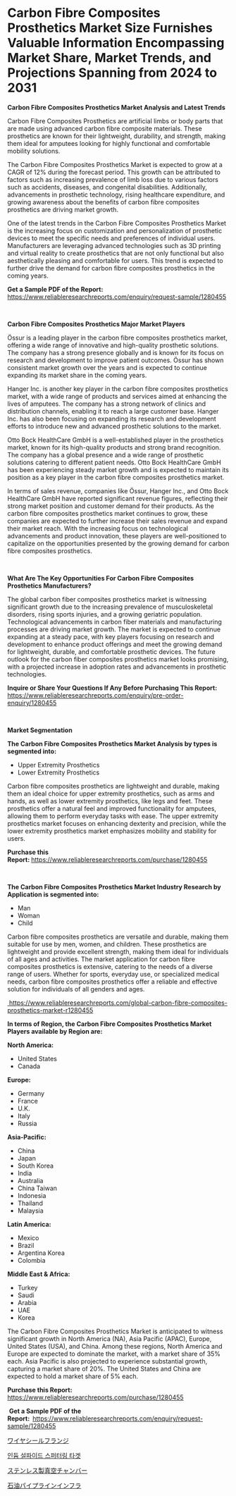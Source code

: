 <p><h1>Carbon Fibre Composites Prosthetics Market Size Furnishes Valuable Information Encompassing Market Share, Market Trends, and Projections Spanning from 2024 to 2031</h1></p><p><strong>Carbon Fibre Composites Prosthetics Market Analysis and Latest Trends</strong></p>
<p><p>Carbon Fibre Composites Prosthetics are artificial limbs or body parts that are made using advanced carbon fibre composite materials. These prosthetics are known for their lightweight, durability, and strength, making them ideal for amputees looking for highly functional and comfortable mobility solutions.</p><p>The Carbon Fibre Composites Prosthetics Market is expected to grow at a CAGR of 12% during the forecast period. This growth can be attributed to factors such as increasing prevalence of limb loss due to various factors such as accidents, diseases, and congenital disabilities. Additionally, advancements in prosthetic technology, rising healthcare expenditure, and growing awareness about the benefits of carbon fibre composites prosthetics are driving market growth.</p><p>One of the latest trends in the Carbon Fibre Composites Prosthetics Market is the increasing focus on customization and personalization of prosthetic devices to meet the specific needs and preferences of individual users. Manufacturers are leveraging advanced technologies such as 3D printing and virtual reality to create prosthetics that are not only functional but also aesthetically pleasing and comfortable for users. This trend is expected to further drive the demand for carbon fibre composites prosthetics in the coming years.</p></p>
<p><strong>Get a Sample PDF of the Report:&nbsp;</strong> <a href="https://www.reliableresearchreports.com/enquiry/request-sample/1280455">https://www.reliableresearchreports.com/enquiry/request-sample/1280455</a></p>
<p>&nbsp;</p>
<p><strong>Carbon Fibre Composites Prosthetics Major Market Players</strong></p>
<p><p>Össur is a leading player in the carbon fibre composites prosthetics market, offering a wide range of innovative and high-quality prosthetic solutions. The company has a strong presence globally and is known for its focus on research and development to improve patient outcomes. Össur has shown consistent market growth over the years and is expected to continue expanding its market share in the coming years.</p><p>Hanger Inc. is another key player in the carbon fibre composites prosthetics market, with a wide range of products and services aimed at enhancing the lives of amputees. The company has a strong network of clinics and distribution channels, enabling it to reach a large customer base. Hanger Inc. has also been focusing on expanding its research and development efforts to introduce new and advanced prosthetic solutions to the market.</p><p>Otto Bock HealthCare GmbH is a well-established player in the prosthetics market, known for its high-quality products and strong brand recognition. The company has a global presence and a wide range of prosthetic solutions catering to different patient needs. Otto Bock HealthCare GmbH has been experiencing steady market growth and is expected to maintain its position as a key player in the carbon fibre composites prosthetics market.</p><p>In terms of sales revenue, companies like Össur, Hanger Inc., and Otto Bock HealthCare GmbH have reported significant revenue figures, reflecting their strong market position and customer demand for their products. As the carbon fibre composites prosthetics market continues to grow, these companies are expected to further increase their sales revenue and expand their market reach. With the increasing focus on technological advancements and product innovation, these players are well-positioned to capitalize on the opportunities presented by the growing demand for carbon fibre composites prosthetics.</p></p>
<p>&nbsp;</p>
<p><strong>What Are The Key Opportunities For Carbon Fibre Composites Prosthetics Manufacturers?</strong></p>
<p><p>The global carbon fiber composites prosthetics market is witnessing significant growth due to the increasing prevalence of musculoskeletal disorders, rising sports injuries, and a growing geriatric population. Technological advancements in carbon fiber materials and manufacturing processes are driving market growth. The market is expected to continue expanding at a steady pace, with key players focusing on research and development to enhance product offerings and meet the growing demand for lightweight, durable, and comfortable prosthetic devices. The future outlook for the carbon fiber composites prosthetics market looks promising, with a projected increase in adoption rates and advancements in prosthetic technologies.</p></p>
<p><strong>Inquire or Share Your Questions If Any Before Purchasing This Report:</strong> <a href="https://www.reliableresearchreports.com/enquiry/pre-order-enquiry/1280455">https://www.reliableresearchreports.com/enquiry/pre-order-enquiry/1280455</a></p>
<p>&nbsp;</p>
<p><strong>Market Segmentation</strong></p>
<p><strong>The Carbon Fibre Composites Prosthetics Market Analysis by types is segmented into:</strong></p>
<p><ul><li>Upper Extremity Prosthetics</li><li>Lower Extremity Prosthetics</li></ul></p>
<p><p>Carbon fibre composites prosthetics are lightweight and durable, making them an ideal choice for upper extremity prosthetics, such as arms and hands, as well as lower extremity prosthetics, like legs and feet. These prosthetics offer a natural feel and improved functionality for amputees, allowing them to perform everyday tasks with ease. The upper extremity prosthetics market focuses on enhancing dexterity and precision, while the lower extremity prosthetics market emphasizes mobility and stability for users.</p></p>
<p><strong>Purchase this Report:&nbsp;</strong><a href="https://www.reliableresearchreports.com/purchase/1280455">https://www.reliableresearchreports.com/purchase/1280455</a></p>
<p>&nbsp;</p>
<p><strong>The Carbon Fibre Composites Prosthetics Market Industry Research by Application is segmented into:</strong></p>
<p><ul><li>Man</li><li>Woman</li><li>Child</li></ul></p>
<p><p>Carbon fibre composites prosthetics are versatile and durable, making them suitable for use by men, women, and children. These prosthetics are lightweight and provide excellent strength, making them ideal for individuals of all ages and activities. The market application for carbon fibre composites prosthetics is extensive, catering to the needs of a diverse range of users. Whether for sports, everyday use, or specialized medical needs, carbon fibre composites prosthetics offer a reliable and effective solution for individuals of all genders and ages.</p></p>
<p><a href="https://www.reliableresearchreports.com/global-carbon-fibre-composites-prosthetics-market-r1280455">&nbsp;https://www.reliableresearchreports.com/global-carbon-fibre-composites-prosthetics-market-r1280455</a></p>
<p><strong>In terms of Region, the Carbon Fibre Composites Prosthetics Market Players available by Region are:</strong></p>
<p>
    <p> <strong> North America: </strong>
        <ul>
            <li>United States</li>
            <li>Canada</li>
        </ul>
        </p> 
    <p> <strong> Europe: </strong>
        <ul>
            <li>Germany</li>
            <li>France</li>
            <li>U.K.</li>
            <li>Italy</li>
            <li>Russia</li>
        </ul>
        </p> 
    <p> <strong> Asia-Pacific: </strong>
        <ul>
            <li>China</li>
            <li>Japan</li>
            <li>South Korea</li>
            <li>India</li>
            <li>Australia</li>
            <li>China Taiwan</li>
            <li>Indonesia</li>
            <li>Thailand</li>
            <li>Malaysia</li>
        </ul>
        </p> 
    <p> <strong> Latin America: </strong>
        <ul>
            <li>Mexico</li>
            <li>Brazil</li>
            <li>Argentina Korea</li>
            <li>Colombia</li>
        </ul>
        </p> 
    <p> <strong> Middle East & Africa: </strong>
        <ul>
            <li>Turkey</li>
            <li>Saudi</li>
            <li>Arabia</li>
            <li>UAE</li>
            <li>Korea</li>
        </ul>
    </p>
    </p>
<p><p>The Carbon Fibre Composites Prosthetics Market is anticipated to witness significant growth in North America (NA), Asia Pacific (APAC), Europe, United States (USA), and China. Among these regions, North America and Europe are expected to dominate the market, with a market share of 35% each. Asia Pacific is also projected to experience substantial growth, capturing a market share of 20%. The United States and China are expected to hold a market share of 5% each.</p></p>
<p><strong>Purchase this Report: </strong><a href="https://www.reliableresearchreports.com/purchase/1280455">https://www.reliableresearchreports.com/purchase/1280455</a></p>
<p>&nbsp;<strong>Get a Sample PDF of the Report:&nbsp;&nbsp;</strong><a href="https://www.reliableresearchreports.com/enquiry/request-sample/1280455">https://www.reliableresearchreports.com/enquiry/request-sample/1280455</a></p>
<p><strong></strong></p>
<p><p><a href="https://github.com/klon646/Market-Research-Report-List-1/blob/main/570819598505.md">ワイヤシールフランジ</a></p><p><a href="https://medium.com/@albinbrakus2023/%EC%9D%B8%EB%93%90-%ED%99%A9%ED%99%94%EB%AC%BC-%EC%8A%A4%ED%8D%BC%ED%84%B0%EB%A7%81-%ED%83%80%EA%B2%9F-%EC%8B%9C%EC%9E%A5-%EA%B7%9C%EB%AA%A8%EB%8A%94-%EA%B8%80%EB%A1%9C%EB%B2%8C-%EC%82%B0%EC%97%85%EC%97%90%EC%84%9C-%EA%B0%80%EC%9E%A5-%EC%A2%8B%EC%9D%80-%EB%A7%88%EC%BC%80%ED%8C%85-%EC%B1%84%EB%84%90%EC%9D%84-%EB%82%98%ED%83%80%EB%83%85%EB%8B%88%EB%8B%A4-52d3bc66ce55">인듐 설파이드 스퍼터링 타겟</a></p><p><a href="https://github.com/EstaSprer20231/Market-Research-Report-List-1/blob/main/416143298504.md">ステンレス製真空チャンバー</a></p><p><a href="https://medium.com/@kaitlensen45645/%E7%9F%B3%E6%B2%B9%E3%83%91%E3%82%A4%E3%83%97%E3%83%A9%E3%82%A4%E3%83%B3%E3%82%A4%E3%83%B3%E3%83%95%E3%83%A9%E5%B8%82%E5%A0%B4%E3%81%AE%E8%A6%8F%E6%A8%A1%E3%81%AF-%E4%B8%96%E7%95%8C%E3%81%AE%E7%94%A3%E6%A5%AD%E3%81%AB%E3%81%8A%E3%81%91%E3%82%8B%E6%9C%80%E9%81%A9%E3%81%AA%E3%83%9E%E3%83%BC%E3%82%B1%E3%83%86%E3%82%A3%E3%83%B3%E3%82%B0%E3%83%81%E3%83%A3%E3%83%8D%E3%83%AB%E3%82%92%E6%98%8E%E3%82%89%E3%81%8B%E3%81%AB%E3%81%97%E3%81%BE%E3%81%99-2bc81adca83d">石油パイプラインインフラ</a></p></p>